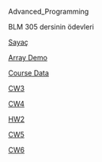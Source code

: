 Advanced_Programming

BLM 305 dersinin ödevleri

[Sayaç](https://enesbehlul.github.io/Advanced_Programming/damga_sayaci.html)

[Array Demo](https://enesbehlul.github.io/Advanced_Programming/Array_Demo.html)

[Course Data](https://enesbehlul.github.io/Advanced_Programming/Course_data.html)

[CW3](https://enesbehlul.github.io/Advanced_Programming/inspector.html)

[CW4](https://enesbehlul.github.io/Advanced_Programming/CW4/index.html)

[HW2](https://enesbehlul.github.io/Advanced_Programming/2ndHomeWork/Students.html)

[CW5](https://enesbehlul.github.io/Advanced_Programming//Fetch%20remote.html)

[CW6](https://enesbehlul.github.io/Advanced_Programming/timing.html)